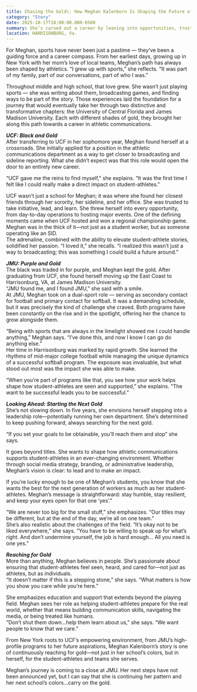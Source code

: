 ```yaml
---
title: Chasing the Gold\: How Meghan Kalenborn Is Shaping the Future of Athletic Communications
category: "Story"
date: 2025-10-17T18:00:00.000-0500  
summary: She’s carved out a career by leaning into opportunities, trusting her instincts, and staying grounded in her passion for sports. Whether she’s on the sidelines, behind the scenes, or leading a department, Meghan Kalenborn is a reminder that in athletic communications, gold isn’t a finish line. It’s a journey.
location: HARRISONBURG, Va.
---
```


For Meghan, sports have never been just a pastime — they’ve been a guiding force and a career compass. From her earliest days, growing up in New York with her mom’s love of local teams, Meghan’s path has always been shaped by athletics. “I grew up with sports,” she reflects. “It was part of my family, part of our conversations, part of who I was.”

Throughout middle and high school, that love grew. She wasn’t just playing sports — she was writing about them, broadcasting games, and finding ways to be part of the story. Those experiences laid the foundation for a journey that would eventually take her through two distinctive and transformative chapters: the University of Central Florida and James Madison University. Each with different shades of gold, they brought her along this path towards a career in athletic communications.

***UCF: Black and Gold***  
After transferring to UCF in her sophomore year, Meghan found herself at a crossroads. She initially applied for a position in the athletic communications department as a way to get closer to broadcasting and sideline reporting. What she didn’t expect was that this role would open the door to an entirely new career.

“UCF gave me the reins to find myself,” she explains. “It was the first time I felt like I could really make a direct impact on student-athletes.”

UCF wasn’t just a school for Meghan; it was where she found her closest friends through her sorority, her sideline, and her office. She was trusted to take initiative, lead, and learn. She threw herself into every opportunity, from day-to-day operations to hosting major events. One of the defining moments came when UCF hosted and won a regional championship game. Meghan was in the thick of it—not just as a student worker, but as someone operating like an SID.  
The adrenaline, combined with the ability to elevate student-athlete stories, solidified her passion. “I loved it,” she recalls. “I realized this wasn’t just a way to broadcasting; this was something I could build a future around.”

***JMU: Purple and Gold***  
The black was traded in for purple, and Meghan kept the gold. After graduating from UCF, she found herself moving up the East Coast to Harrisonburg, VA, at James Madison University.  
“JMU found me, and I found JMU,” she said with a smile.  
At JMU, Meghan took on a dual-sport role — serving as secondary contact for football and primary contact for softball. It was a demanding schedule, but it was precisely the kind of challenge she craved. Both programs have been constantly on the rise and in the spotlight, offering her the chance to grow alongside them.

“Being with sports that are always in the limelight showed me I could handle anything,” Meghan says. “I’ve done this, and now I know I can go do anything else.”  
Her time in Harrisonburg was marked by rapid growth. She learned the rhythms of mid-major college football while managing the unique dynamics of a successful softball program. The exposure was invaluable, but what stood out most was the impact she was able to make.

“When you’re part of programs like that, you see how your work helps shape how student-athletes are seen and supported,” she explains. “The want to be successful leads you to be successful.”

***Looking Ahead: Starting the Next Gold***  
She’s not slowing down. In five years, she envisions herself stepping into a leadership role—potentially running her own department. She’s determined to keep pushing forward, always searching for the next gold.

“If you set your goals to be obtainable, you’ll reach them and stop” she says. 

It goes beyond titles. She wants to shape how athletic communications supports student-athletes in an ever-changing environment. Whether through social media strategy, branding, or administrative leadership, Meghan’s vision is clear: to lead and to make an impact.

If you’re lucky enough to be one of Meghan’s students, you know that she wants the best for the next generation of workers as much as her student-athletes. Meghan’s message is straightforward: stay humble, stay resilient, and keep your eyes open for that one ‘yes’.”

“We are never too big for the small stuff,” she emphasizes. “Our titles may be different, but at the end of the day, we’re all on one team.”  
She’s also realistic about the challenges of the field. “It’s okay not to be liked everywhere,” she says. “You have to be willing to speak up for what’s right. And don’t undermine yourself, the job is hard enough… All you need is one yes.”

***Reaching for Gold***  
More than anything, Meghan believes in people. She’s passionate about ensuring that student-athletes feel seen, heard, and cared for—not just as athletes, but as individuals.  
“It doesn’t matter if this is a stepping stone,” she says. “What matters is how you show you care while you’re here.”

She emphasizes education and support that extends beyond the playing field. Meghan sees her role as helping student-athletes prepare for the real world, whether that means building communication skills, navigating the media, or being treated like humans.  
“Don’t shut them down…help them learn about us,” she says. “We want people to know that we care.”

From New York roots to UCF’s empowering environment, from JMU’s high-profile programs to her future aspirations, Meghan Kalenborn’s story is one of continuously reaching for gold—not just in her school’s colors, but in herself, for the student-athletes and teams she serves.

Meghan’s journey is coming to a close at JMU. Her next steps have not been announced yet, but I can say that she is continuing her pattern and her next school’s colors…carry on the gold.   
